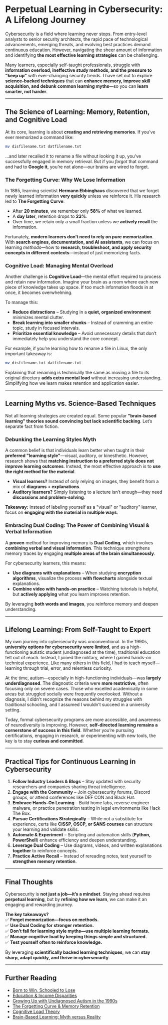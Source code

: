 # Perpetual Learning in Cybersecurity: A Lifelong Journey

Cybersecurity is a field where learning never stops. From entry-level analysts to senior security architects, the rapid pace of technological advancements, emerging threats, and evolving best practices demand continuous education. However, navigating the sheer amount of information and identifying **the most effective learning strategies** can be challenging.  

Many learners, especially self-taught professionals, struggle with **information overload, ineffective study methods, and the pressure to "keep up"** with ever-changing security trends. I have set out to explore **science-backed techniques** that can **enhance memory, improve skill acquisition, and debunk common learning myths**—so you can **learn smarter, not harder**.

---

## The Science of Learning: Memory, Retention, and Cognitive Load

At its core, learning is about **creating and retrieving memories**. If you’ve ever memorized a command like:

```bash
mv disfilename.txt datfilename.txt
```

...and later recalled it to rename a file without looking it up, you’ve successfully engaged in memory retrieval. But if you *forgot* that command and had to **Google it**, you’re not alone—our brains are wired to forget.

### **The Forgetting Curve: Why We Lose Information**
In 1885, learning scientist **Hermann Ebbinghaus** discovered that we forget newly learned information **very quickly** unless we reinforce it. His research led to **The Forgetting Curve**:

- After **20 minutes**, we remember only **58%** of what we learned.
- A **day later**, retention drops to **23%**.
- Over time, we retain only a small fraction unless we **actively recall** the information.

Fortunately, **modern learners don’t need to rely on pure memorization**. With **search engines, documentation, and AI assistants**, we can focus on learning *methods*—how to **research, troubleshoot, and apply security concepts in different contexts**—instead of just memorizing facts.

### **Cognitive Load: Managing Mental Overload**
Another challenge is **Cognitive Load**—the mental effort required to process and retain new information. Imagine your brain as a room where each new piece of knowledge takes up space. If too much information floods in at once, it becomes overwhelming.

To manage this:
- **Reduce distractions** – Studying in a **quiet, organized environment** minimizes mental clutter.  
- **Break learning into smaller chunks** – Instead of cramming an entire topic, study in focused intervals.  
- **Prioritize essential knowledge** – Avoid unnecessary details that don’t immediately help you understand the core concept.  

For example, if you’re learning how to rename a file in Linux, the only important takeaway is:

```bash
mv disfilename.txt datfilename.txt  
```

Explaining that renaming is technically the same as moving a file to its original directory **adds extra mental load** without increasing understanding. Simplifying how we learn makes retention and application easier.

---

## Learning Myths vs. Science-Based Techniques

Not all learning strategies are created equal. Some popular **"brain-based learning" theories sound convincing but lack scientific backing**. Let’s separate fact from fiction.

### **Debunking the Learning Styles Myth**
A common belief is that individuals learn better when taught in their **preferred "learning style"**—visual, auditory, or kinesthetic. However, research shows that **matching instruction to a preferred style does not improve learning outcomes**. Instead, the most effective approach is to **use the right method for the material**.  

- **Visual learners?** Instead of only relying on images, they benefit from a mix of **diagrams + explanations**.  
- **Auditory learners?** Simply listening to a lecture isn’t enough—they need **discussions and problem-solving**.  

**Takeaway:** Instead of labeling yourself as a "visual" or "auditory" learner, focus on **engaging with the material in multiple ways**.

### **Embracing Dual Coding: The Power of Combining Visual & Verbal Information**
A **proven** method for improving memory is **Dual Coding**, which involves **combining verbal and visual information**. This technique strengthens memory traces by engaging **multiple areas of the brain simultaneously**.

For cybersecurity learners, this means:
- **Use diagrams with explanations** – When studying **encryption algorithms**, visualize the process **with flowcharts** alongside textual explanations.  
- **Combine video with hands-on practice** – Watching tutorials is helpful, but **actively applying** what you learn improves retention.  

By leveraging **both words and images**, you reinforce memory and deepen understanding.

---

## Lifelong Learning: From Self-Taught to Expert

My own journey into cybersecurity was unconventional. In the 1990s, **university options for cybersecurity were limited**, and as a high-functioning autistic student (undiagnosed at the time), traditional education felt out of reach. Instead, I joined the military, where I gained hands-on technical experience. Like many others in this field, I had to teach myself—learning through trial, error, and relentless curiosity.

At the time, autism—especially in high-functioning individuals—was **largely underdiagnosed**. The diagnostic criteria were **more restrictive**, often focusing only on severe cases. Those who excelled academically in some areas but struggled socially were frequently overlooked. Without a diagnosis, I didn't recognize the reasons behind my struggles with traditional schooling, and I assumed I wouldn’t succeed in a university setting.

Today, formal cybersecurity programs are more accessible, and awareness of neurodiversity is improving. However, **self-directed learning remains a cornerstone of success in this field**. Whether you’re pursuing certifications, engaging in research, or experimenting with new tools, the key is to stay **curious and committed**.

---

## Practical Tips for Continuous Learning in Cybersecurity

1. **Follow Industry Leaders & Blogs** – Stay updated with security researchers and companies sharing threat intelligence.  
2. **Engage with the Community** – Join cybersecurity forums, Discord groups, or attend conferences like DEF CON and Black Hat.  
3. **Embrace Hands-On Learning** – Build home labs, reverse engineer malware, or practice penetration testing in legal environments like Hack The Box.  
4. **Pursue Certifications Strategically** – While not a substitute for experience, certs like **CISSP, OSCP, or SANS courses** can structure your learning and validate skills.  
5. **Automate & Experiment** – Scripting and automation skills (**Python, PowerShell**) enhance efficiency and deepen understanding.  
6. **Leverage Dual Coding** – Use diagrams, videos, and written explanations **together** to reinforce concepts.  
7. **Practice Active Recall** – Instead of rereading notes, test yourself to **strengthen memory retention**.  

---

## Final Thoughts

Cybersecurity is **not just a job—it’s a mindset**. Staying ahead requires **perpetual learning**, but by **refining how we learn**, we can make it an engaging and rewarding journey.  

**The key takeaways?**  
✅ **Forget memorization—focus on methods.**  
✅ **Use Dual Coding for stronger retention.**  
✅ **Don’t fall for learning style myths—use multiple learning formats.**  
✅ **Manage cognitive load by keeping things simple and structured.**  
✅ **Test yourself often to reinforce knowledge.**  

By leveraging **scientifically backed learning techniques**, we can **stay sharp, adapt quickly, and thrive in cybersecurity**.

---

## **Further Reading**
- [Born to Win, Schooled to Lose](https://cew.georgetown.edu/wp-content/uploads/FR-Born_to_win-schooled_to_lose.pdf)  
- [Education & Income Disparities](https://www.wbur.org/hereandnow/2018/08/27/public-private-school-family-income-study)  
- [Growing Up with Undiagnosed Autism in the 1990s](https://www.kennedykrieger.org/stories/interactive-autism-network-ian/lost-generation-growing-up-autism-before-epidemic)  
- [The Forgetting Curve & Memory Retention](https://en.wikipedia.org/wiki/Forgetting_curve)  
- [Cognitive Load Theory](https://www.learning-theories.com/cognitive-load-theory-sweller.html)  
- [Brain-Based Learning: Myth versus Reality](https://sciencebasedmedicine.org/brain-based-learning-myth-versus-reality-testing-learning-styles-and-dual-coding/)  
